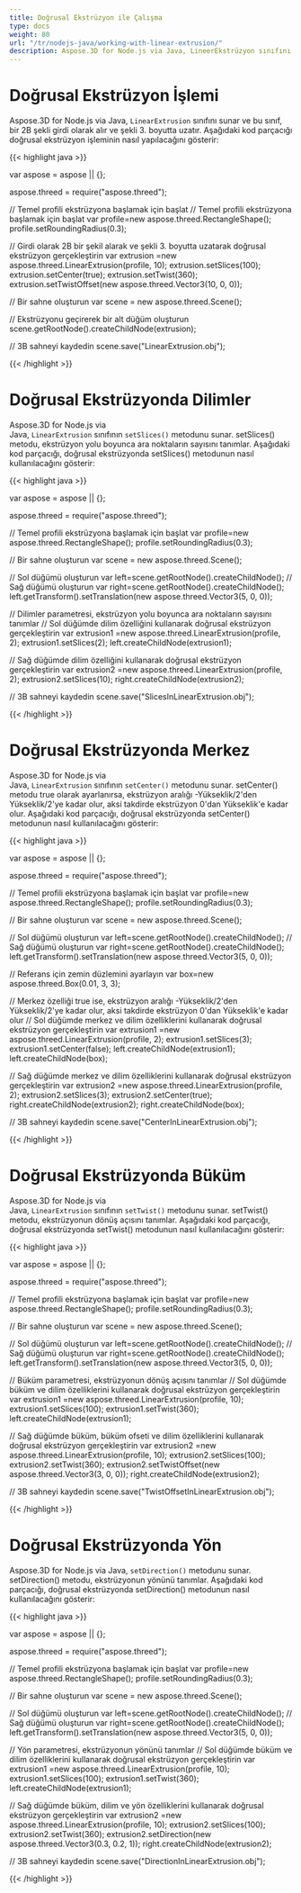 ```yaml
---
title: Doğrusal Ekstrüzyon ile Çalışma
type: docs
weight: 80
url: "/tr/nodejs-java/working-with-linear-extrusion/"
description: Aspose.3D for Node.js via Java, LineerEkstrüzyon sınıfını sunar ve bu sınıf 2B bir şekli girdi olarak alır ve şekli 3. boyutta uzatır.
---
```


# **Doğrusal Ekstrüzyon İşlemi**
Aspose.3D for Node.js via Java, `LinearExtrusion` sınıfını sunar ve bu sınıf, bir 2B şekli girdi olarak alır ve şekli 3. boyutta uzatır. Aşağıdaki kod parçacığı doğrusal ekstrüzyon işleminin nasıl yapılacağını gösterir:

{{< highlight java >}}

var aspose = aspose || {};

aspose.threed = require("aspose.threed");

// Temel profili ekstrüzyona başlamak için başlat
// Temel profili ekstrüzyona başlamak için başlat
var profile=new aspose.threed.RectangleShape();
profile.setRoundingRadius(0.3);

// Girdi olarak 2B bir şekil alarak ve şekli 3. boyutta uzatarak doğrusal ekstrüzyon gerçekleştirin
var extrusion =new aspose.threed.LinearExtrusion(profile, 10);
extrusion.setSlices(100);
extrusion.setCenter(true);
extrusion.setTwist(360);
extrusion.setTwistOffset(new aspose.threed.Vector3(10, 0, 0));

// Bir sahne oluşturun
var scene = new aspose.threed.Scene();

// Ekstrüzyonu geçirerek bir alt düğüm oluşturun
scene.getRootNode().createChildNode(extrusion);

// 3B sahneyi kaydedin
scene.save("LinearExtrusion.obj");

{{< /highlight >}}

# **Doğrusal Ekstrüzyonda Dilimler**
Aspose.3D for Node.js via Java, `LinearExtrusion` sınıfının `setSlices()` metodunu sunar. setSlices() metodu, ekstrüzyon yolu boyunca ara noktaların sayısını tanımlar. Aşağıdaki kod parçacığı, doğrusal ekstrüzyonda setSlices() metodunun nasıl kullanılacağını gösterir:

{{< highlight java >}}

var aspose = aspose || {};

aspose.threed = require("aspose.threed");

// Temel profili ekstrüzyona başlamak için başlat
var profile=new aspose.threed.RectangleShape();
profile.setRoundingRadius(0.3);

// Bir sahne oluşturun
var scene = new aspose.threed.Scene();

// Sol düğümü oluşturun
var left=scene.getRootNode().createChildNode();
// Sağ düğümü oluşturun
var right=scene.getRootNode().createChildNode();
left.getTransform().setTranslation(new aspose.threed.Vector3(5, 0, 0));

// Dilimler parametresi, ekstrüzyon yolu boyunca ara noktaların sayısını tanımlar
// Sol düğümde dilim özelliğini kullanarak doğrusal ekstrüzyon gerçekleştirin
var extrusion1 =new aspose.threed.LinearExtrusion(profile, 2);
extrusion1.setSlices(2);
left.createChildNode(extrusion1);

// Sağ düğümde dilim özelliğini kullanarak doğrusal ekstrüzyon gerçekleştirin
var extrusion2 =new aspose.threed.LinearExtrusion(profile, 2);
extrusion2.setSlices(10);
right.createChildNode(extrusion2);

// 3B sahneyi kaydedin
scene.save("SlicesInLinearExtrusion.obj");

{{< /highlight >}}

# **Doğrusal Ekstrüzyonda Merkez**
Aspose.3D for Node.js via Java, `LinearExtrusion` sınıfının `setCenter()` metodunu sunar. setCenter() metodu true olarak ayarlanırsa, ekstrüzyon aralığı -Yükseklik/2'den Yükseklik/2'ye kadar olur, aksi takdirde ekstrüzyon 0'dan Yükseklik'e kadar olur. Aşağıdaki kod parçacığı, doğrusal ekstrüzyonda setCenter() metodunun nasıl kullanılacağını gösterir:

{{< highlight java >}}

var aspose = aspose || {};

aspose.threed = require("aspose.threed");

// Temel profili ekstrüzyona başlamak için başlat
var profile=new aspose.threed.RectangleShape();
profile.setRoundingRadius(0.3);

// Bir sahne oluşturun
var scene = new aspose.threed.Scene();

// Sol düğümü oluşturun
var left=scene.getRootNode().createChildNode();
// Sağ düğümü oluşturun
var right=scene.getRootNode().createChildNode();
left.getTransform().setTranslation(new aspose.threed.Vector3(5, 0, 0));

// Referans için zemin düzlemini ayarlayın
var box=new aspose.threed.Box(0.01, 3, 3);

// Merkez özelliği true ise, ekstrüzyon aralığı -Yükseklik/2'den Yükseklik/2'ye kadar olur, aksi takdirde ekstrüzyon 0'dan Yükseklik'e kadar olur
// Sol düğümde merkez ve dilim özelliklerini kullanarak doğrusal ekstrüzyon gerçekleştirin
var extrusion1 =new aspose.threed.LinearExtrusion(profile, 2);
extrusion1.setSlices(3);
extrusion1.setCenter(false);
left.createChildNode(extrusion1);
left.createChildNode(box);

// Sağ düğümde merkez ve dilim özelliklerini kullanarak doğrusal ekstrüzyon gerçekleştirin
var extrusion2 =new aspose.threed.LinearExtrusion(profile, 2);
extrusion2.setSlices(3);
extrusion2.setCenter(true);
right.createChildNode(extrusion2);
right.createChildNode(box);

// 3B sahneyi kaydedin
scene.save("CenterInLinearExtrusion.obj");

{{< /highlight >}}

# **Doğrusal Ekstrüzyonda Büküm**
Aspose.3D for Node.js via Java, `LinearExtrusion` sınıfının `setTwist()` metodunu sunar. setTwist() metodu, ekstrüzyonun dönüş açısını tanımlar. Aşağıdaki kod parçacığı, doğrusal ekstrüzyonda setTwist() metodunun nasıl kullanılacağını gösterir:

{{< highlight java >}}

var aspose = aspose || {};

aspose.threed = require("aspose.threed");

// Temel profili ekstrüzyona başlamak için başlat
var profile=new aspose.threed.RectangleShape();
profile.setRoundingRadius(0.3);

// Bir sahne oluşturun
var scene = new aspose.threed.Scene();

// Sol düğümü oluşturun
var left=scene.getRootNode().createChildNode();
// Sağ düğümü oluşturun
var right=scene.getRootNode().createChildNode();
left.getTransform().setTranslation(new aspose.threed.Vector3(5, 0, 0));

// Büküm parametresi, ekstrüzyonun dönüş açısını tanımlar
// Sol düğümde büküm ve dilim özelliklerini kullanarak doğrusal ekstrüzyon gerçekleştirin
var extrusion1 =new aspose.threed.LinearExtrusion(profile, 10);
extrusion1.setSlices(100);
extrusion1.setTwist(360);
left.createChildNode(extrusion1);

// Sağ düğümde büküm, büküm ofseti ve dilim özelliklerini kullanarak doğrusal ekstrüzyon gerçekleştirin
var extrusion2 =new aspose.threed.LinearExtrusion(profile, 10);
extrusion2.setSlices(100);
extrusion2.setTwist(360);
extrusion2.setTwistOffset(new aspose.threed.Vector3(3, 0, 0));
right.createChildNode(extrusion2);

// 3B sahneyi kaydedin
scene.save("TwistOffsetInLinearExtrusion.obj");

{{< /highlight >}}

# **Doğrusal Ekstrüzyonda Yön**
Aspose.3D for Node.js via Java, `setDirection()` metodunu sunar. setDirection() metodu, ekstrüzyonun yönünü tanımlar. Aşağıdaki kod parçacığı, doğrusal ekstrüzyonda setDirection() metodunun nasıl kullanılacağını gösterir:

{{< highlight java >}}

var aspose = aspose || {};

aspose.threed = require("aspose.threed");

// Temel profili ekstrüzyona başlamak için başlat
var profile=new aspose.threed.RectangleShape();
profile.setRoundingRadius(0.3);

// Bir sahne oluşturun
var scene = new aspose.threed.Scene();

// Sol düğümü oluşturun
var left=scene.getRootNode().createChildNode();
// Sağ düğümü oluşturun
var right=scene.getRootNode().createChildNode();
left.getTransform().setTranslation(new aspose.threed.Vector3(5, 0, 0));

// Yön parametresi, ekstrüzyonun yönünü tanımlar
// Sol düğümde büküm ve dilim özelliklerini kullanarak doğrusal ekstrüzyon gerçekleştirin
var extrusion1 =new aspose.threed.LinearExtrusion(profile, 10);
extrusion1.setSlices(100);
extrusion1.setTwist(360);
left.createChildNode(extrusion1);

// Sağ düğümde büküm, dilim ve yön özelliklerini kullanarak doğrusal ekstrüzyon gerçekleştirin
var extrusion2 =new aspose.threed.LinearExtrusion(profile, 10);
extrusion2.setSlices(100);
extrusion2.setTwist(360);
extrusion2.setDirection(new aspose.threed.Vector3(0.3, 0.2, 1));
right.createChildNode(extrusion2);

// 3B sahneyi kaydedin
scene.save("DirectionInLinearExtrusion.obj");


{{< /highlight >}}